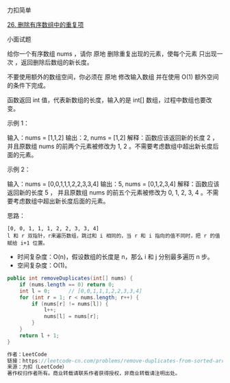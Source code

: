 力扣简单

[26. 删除有序数组中的重复项](https://leetcode-cn.com/problems/remove-duplicates-from-sorted-array/)



小面试题



给你一个有序数组 nums ，请你 原地 删除重复出现的元素，使每个元素 只出现一次 ，返回删除后数组的新长度。

不要使用额外的数组空间，你必须在 原地 修改输入数组 并在使用 O(1) 额外空间的条件下完成。

函数返回 int 值，代表新数组的长度，输入的是 int[] 数组，过程中数组也要改变。



示例 1：

输入：nums = [1,1,2]
输出：2, nums = [1,2]
解释：函数应该返回新的长度 2 ，并且原数组 nums 的前两个元素被修改为 1, 2 。不需要考虑数组中超出新长度后面的元素。



示例 2：

输入：nums = [0,0,1,1,1,2,2,3,3,4]
输出：5, nums = [0,1,2,3,4]
解释：函数应该返回新的长度 5 ， 并且原数组 nums 的前五个元素被修改为 0, 1, 2, 3, 4 。不需要考虑数组中超出新长度后面的元素。



思路：

```
[0, 0, 1, 1, 1, 2, 2, 3, 3, 4]
l 和 r 双指针，r来遍历数组，跳过和 i 相同的，当 r 和 i 指向的值不同时，把 r 的值赋给 i+1 位置。
```





- 时间复杂度：O(n)，假设数组的长度是 n，那么 i 和 j 分别最多遍历 n 步。
- 空间复杂度：O(1)。

```java
public int removeDuplicates(int[] nums) {
    if (nums.length == 0) return 0;
    int l = 0;		// [0,0,1,1,1,2,2,3,3,4]
    for (int r = 1; r < nums.length; r++) {
        if (nums[r] != nums[l]) {
            l++;
            nums[l] = nums[r];
        }
    }
    return l + 1;
}

作者：LeetCode
链接：https://leetcode-cn.com/problems/remove-duplicates-from-sorted-array/solution/shan-chu-pai-xu-shu-zu-zhong-de-zhong-fu-xiang-by-/
来源：力扣（LeetCode）
著作权归作者所有。商业转载请联系作者获得授权，非商业转载请注明出处。
```


